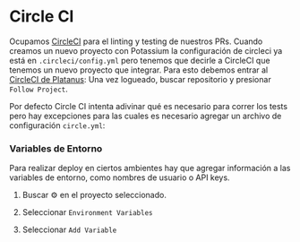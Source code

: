 # Circle CI

Ocupamos [CircleCI](https://circleci.com/) para el linting y testing de nuestros PRs. Cuando creamos un nuevo proyecto con Potassium la configuración de circleci ya está en `.circleci/config.yml` pero tenemos que decirle a CircleCI que tenemos un nuevo proyecto que integrar. Para esto debemos entrar al [CircleCI de Platanus](https://circleci.com/add-projects/gh/platanus): Una vez logueado, buscar repositorio y presionar `Follow Project`.

Por defecto Circle CI intenta adivinar qué es necesario para correr los tests pero hay excepciones para las cuales es necesario agregar un archivo de configuración `circle.yml`:

### Variables de Entorno

Para realizar deploy en ciertos ambientes hay que agregar información a las variables de entorno, como nombres de usuario o API keys.

1. Buscar ⚙️ en el proyecto seleccionado.

1. Seleccionar `Environment Variables`

1. Seleccionar `Add Variable`
